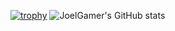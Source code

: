 [![trophy](https://github-profile-trophy.vercel.app/?username=JoelGamer&theme=onedark&margin-w=5)](https://github.com/ryo-ma/github-profile-trophy)
![JoelGamer's GitHub stats](https://github-readme-stats.vercel.app/api?username=joelgamer&show_icons=true&theme=dark)
